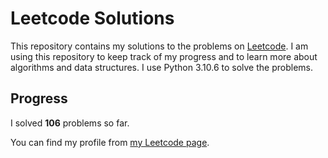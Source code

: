 # Leetcode Solutions

This repository contains my solutions to the problems on [Leetcode](https://leetcode.com/problemset/all/). I am using this repository to keep track of my progress and to learn more about algorithms and data structures. I use Python 3.10.6 to solve the problems.

## Progress

I solved **106** problems so far.

You can find my profile from [my Leetcode page](https://leetcode.com/taner_celikkiran/).
